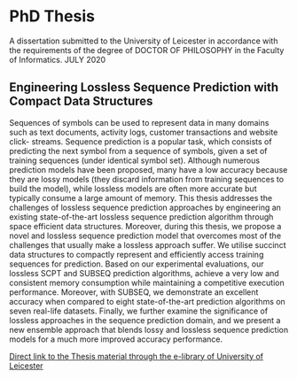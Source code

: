 # PhD Thesis 
A dissertation submitted to the University of Leicester in accordance with the requirements of the degree of DOCTOR OF PHILOSOPHY in the Faculty of Informatics.
JULY 2020

## Engineering Lossless Sequence Prediction with Compact Data Structures

Sequences of symbols can be used to represent data in many domains such as text documents, activity logs, customer transactions and website click- streams. Sequence prediction is a popular task, which consists of predicting the next symbol from a sequence of symbols, given a set of training sequences (under identical symbol set). Although numerous prediction models have been proposed, many have a low accuracy because they are lossy models (they discard information from training sequences to build the model), while lossless models are often more accurate but typically consume a large amount of memory. This thesis addresses the challenges of lossless sequence prediction approaches by engineering an existing state-of-the-art lossless sequence prediction algorithm through space efficient data structures. Moreover, during this thesis, we propose a novel and lossless sequence prediction model that overcomes most of the challenges that usually make a lossless approach suffer. We utilise succinct data structures to compactly represent and efficiently access training sequences for prediction. Based on our experimental evaluations, our lossless SCPT and SUBSEQ prediction algorithms, achieve a very low and consistent memory consumption while maintaining a competitive execution performance. Moreover, with SUBSEQ, we demonstrate an excellent accuracy when compared to eight state-of-the-art prediction algorithms on seven real-life datasets. Finally, we further examine the significance of lossless approaches in the sequence prediction domain, and we present a new ensemble approach that blends lossy and lossless sequence prediction models for a much more improved accuracy performance.

[Direct link to the Thesis material through the e-library of University of Leicester](https://le.ac.uk/library)
